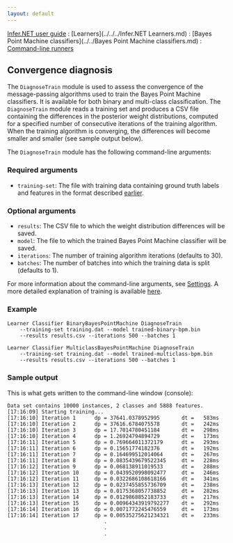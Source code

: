 ```yaml
---
layout: default 
--- 
```

[Infer.NET user guide](../../../index.md) : [Learners](../../../Infer.NET Learners.md) : [Bayes Point Machine classifiers](../../Bayes Point Machine classifiers.md) : [Command-line runners](../Runners.md)

## Convergence diagnosis

The `DiagnoseTrain` module is used to assess the convergence of the message-passing algorithms used to train the Bayes Point Machine classifiers. It is available for both binary and multi-class classification. The `DiagnoseTrain` module reads a training set and produces a CSV file containing the differences in the posterior weight distributions, computed for a specified number of consecutive iterations of the training algorithm. When the training algorithm is converging, the differences will become smaller and smaller (see sample output below).

The `DiagnoseTrain` module has the following command-line arguments:

### Required arguments

*   `training-set`: The file with training data containing ground truth labels and features in the format described [earlier](../Runners.md).

### Optional arguments

*   `results`: The CSV file to which the weight distribution differences will be saved.
*   `model`: The file to which the trained Bayes Point Machine classifier will be saved.
*   `iterations`: The number of training algorithm iterations (defaults to 30).
*   `batches`: The number of batches into which the training data is split (defaults to 1).

For more information about the command-line arguments, see [Settings](../API/Settings.md). A more detailed explanation of training is available [here](../API/Training.md).

### Example

```
Learner Classifier BinaryBayesPointMachine DiagnoseTrain   
    --training-set training.dat --model trained-binary-bpm.bin   
    --results results.csv --iterations 500 --batches 1  

Learner Classifier MulticlassBayesPointMachine DiagnoseTrain   
    --training-set training.dat --model trained-multiclass-bpm.bin   
    --results results.csv --iterations 500 --batches 1
```

### Sample output

This is what gets written to the command-line window (console):

```
Data set contains 10000 instances, 2 classes and 5888 features. 
[17:16:09] Starting training... 
[17:16:10] Iteration 1      dp = 37641.0378952995       dt =   583ms  
[17:16:10] Iteration 2      dp = 37616.6784075578       dt =   242ms  
[17:16:10] Iteration 3      dp = 17.7014780451184       dt =   298ms  
[17:16:10] Iteration 4      dp = 1.26924794894729       dt =   173ms  
[17:16:11] Iteration 5      dp = 0.769664011372179      dt =   293ms  
[17:16:11] Iteration 6      dp = 0.15651774182376       dt =   192ms  
[17:16:11] Iteration 7      dp = 0.164699512014064      dt =   267ms  
[17:16:11] Iteration 8      dp = 0.0835439679522345     dt =   228ms  
[17:16:12] Iteration 9      dp = 0.068138911019533      dt =   288ms  
[17:16:12] Iteration 10     dp = 0.0439520998092477     dt =   246ms  
[17:16:12] Iteration 11     dp = 0.0322686108618166     dt =   341ms  
[17:16:13] Iteration 12     dp = 0.0237455855736709     dt =   238ms  
[17:16:13] Iteration 13     dp = 0.0175368057738852     dt =   282ms  
[17:16:13] Iteration 14     dp = 0.0129868852183733     dt =   217ms  
[17:16:13] Iteration 15     dp = 0.00964343919792277    dt =   292ms  
[17:16:14] Iteration 16     dp = 0.0071772245476559     dt =   173ms  
[17:16:14] Iteration 17     dp = 0.00535275621234321    dt =   233ms  
                               . 
                               . 
                               .
```
